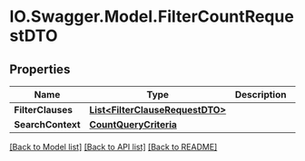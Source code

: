 # IO.Swagger.Model.FilterCountRequestDTO
## Properties

Name | Type | Description | Notes
------------ | ------------- | ------------- | -------------
**FilterClauses** | [**List&lt;FilterClauseRequestDTO&gt;**](FilterClauseRequestDTO.md) |  | [optional] 
**SearchContext** | [**CountQueryCriteria**](CountQueryCriteria.md) |  | [optional] 

[[Back to Model list]](../README.md#documentation-for-models) [[Back to API list]](../README.md#documentation-for-api-endpoints) [[Back to README]](../README.md)

